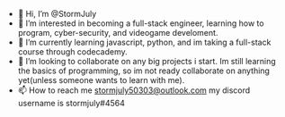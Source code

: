 - 👋 Hi, I’m @StormJuly
- 👀 I’m interested in becoming a full-stack engineer, learning how to program, cyber-security, and videogame develoment.
- 🌱 I’m currently learning javascript, python, and im taking a full-stack course through codecademy.
- 💞️ I’m looking to collaborate on any big projects i start. Im still learning the basics of programming, so im not ready collaborate on anything yet(unless someone wants to learn with me).
- 📫 How to reach me stormjuly50303@outlook.com my discord username is stormjuly#4564

<!---
StormJuly/StormJuly is a ✨ special ✨ repository because its `README.md` (this file) appears on your GitHub profile.
You can click the Preview link to take a look at your changes.
--->
